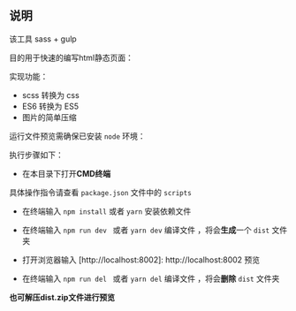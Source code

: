 ## 说明
该工具 sass + gulp

目的用于快速的编写html静态页面：

实现功能：

+ scss 转换为 css 
+ ES6 转换为 ES5 
+ 图片的简单压缩 


运行文件预览需确保已安装 `node` 环境：

执行步骤如下：

+ 在本目录下打开**CMD终端**

具体操作指令请查看 `package.json` 文件中的 `scripts`

+ 在终端输入 `npm install`  或者 `yarn` 安装依赖文件

+ 在终端输入 `npm run dev ` 或者 `yarn dev` 编译文件 ，将会**生成**一个 `dist` 文件夹 

+ 打开浏览器输入 [http://localhost:8002]: http://localhost:8002 预览

+ 在终端输入 `npm run del ` 或者 `yarn del` 编译文件 ，将会**删除** `dist` 文件夹


**也可解压dist.zip文件进行预览**
